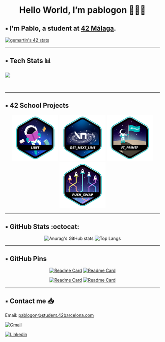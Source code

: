 <h1 align="center"> Hello World, I’m pablogon 👨🏾‍💻</h1>

## ▪️ I'm Pablo, a student at [42 Málaga](https://www.42malaga.com/).

[![gemartin's 42 stats](https://badge.mediaplus.ma/binary/pablogon?1337Badge=off&UM6P=off)](https://github.com/oakoudad/badge42)

---

## ▪️ Tech Stats 📊
<p align="left">
  <a href="https://skillicons.dev">
    <img src="https://skillicons.dev/icons?i=c,cpp,css,html,js,git,github,vscode,bash,linux" />
  </a>
</p>
<br>

---

## ▪️ 42 School Projects 

<div align="center">

<a href="https://github.com/pablooglez/Libft">![42 Badge](https://github.com/mcombeau/mcombeau/blob/main/42_badges/libfte.png)</a>
<a href="https://github.com/pablooglez/Get_next_line">![42 Badge](https://github.com/mcombeau/mcombeau/blob/main/42_badges/get_next_linee.png)</a>
<a href="https://github.com/pablooglez/Ft_Printf">![42 Badge](https://github.com/mcombeau/mcombeau/blob/main/42_badges/ft_printfe.png)</a>
<a href="https://github.com/pablooglez/Push_Swap">![42 Badge](https://github.com/mcombeau/mcombeau/blob/main/42_badges/push_swape.png)</a>

</div>

---

## ▪️ GitHub Stats :octocat:

<div align="center">

![Anurag's GitHub stats](https://github-readme-stats.vercel.app/api?username=pablooglez&show_icons=true&theme=holi&rank_icon=github) ![Top Langs](https://github-readme-stats.vercel.app/api/top-langs/?username=pablooglez&layout=compact&theme=holi)

</div>

---

## ▪️ GitHub Pins

<div align="center"

[![Readme Card](https://github-readme-stats.vercel.app/api/pin/?username=pablooglez&repo=Libft&theme=holi)](https://github.com/pablooglez/Libft) [![Readme Card](https://github-readme-stats.vercel.app/api/pin/?username=pablooglez&repo=Ft_Printf&theme=holi)](https://github.com/pablooglez/Ft_Printf)

[![Readme Card](https://github-readme-stats.vercel.app/api/pin/?username=pablooglez&repo=Get_next_line&theme=holi)](https://github.com/pablooglez/Get_next_line) [![Readme Card](https://github-readme-stats.vercel.app/api/pin/?username=pablooglez&repo=Push_Swap&theme=holi)](https://github.com/pablooglez/Push_Swap)


</div>

---

## ▪️ Contact me 📥

Email: pablogon@student.42barcelona.com

<a href='mailto:pablogon@student.42barcelona.com' target="_blank"><img alt='Gmail' src='https://img.shields.io/badge/Gmail-100000?style=flat&logo=Gmail&logoColor=white&labelColor=EA4335&color=EA4335'/></a>
</a>

<a href='https://www.linkedin.com/in/pablooglez/' target="_blank"><img alt='Linkedin' src='https://img.shields.io/badge/LinkedIn-100000?style=flat&logo=Linkedin&logoColor=white&labelColor=0A66C2&color=0A66C2'/></a>
</a>
